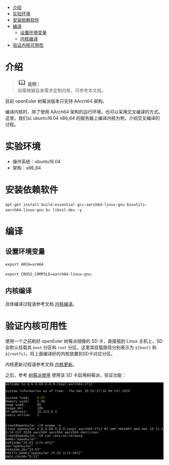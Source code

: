 <!-- TOC -->

- [介绍](#介绍)
- [实验环境](#实验环境)
- [安装依赖软件](#安装依赖软件)
- [编译](#编译)
    - [设置环境变量](#设置环境变量)
    - [内核编译](#内核编译)
- [验证内核可用性](#验证内核可用性)

<!-- /TOC -->

# 介绍

>![](../public_sys-resources/icon-note.gif) **说明：**   
>如需根据自身需求定制内核，可参考本文档。

目前 openEuler 树莓派版本只支持 AArch64 架构。

编译内核时，除了使用 AArch64 架构的运行环境，也可以采用交叉编译的方式。这里，我们以 ubuntu16.04 x86_64 的服务器上编译内核为例，介绍交叉编译的过程。

# 实验环境

- 操作系统：ubuntu16.04
- 架构：x86_64

# 安装依赖软件

`apt-get install build-essential gcc-aarch64-linux-gnu binutils-aarch64-linux-gnu bc libssl-dev -y`

# 编译

## 设置环境变量

`export ARCH=arm64`

`export CROSS_COMPILE=aarch64-linux-gnu-`

## 内核编译

具体编译过程请参考文档 [内核编译](./内核编译.md#内核编译)。

# 验证内核可用性

使用一个之前刷好 openEuler 树莓派镜像的 SD 卡，直接插到 Linux 主机上，SD 会默认挂载其 `boot` 分区和 `root` 分区。这里其挂载路径分别表示为 `${boot}` 和 `${rootfs}`，将上面编译好的内核放置到SD卡对应分区。

内核更新过程请参考文档 [内核更新](./内核编译.md#内核更新)。

之后，参考 [树莓派使用](./树莓派使用.md) 使用该 SD 卡启用树莓派，验证功能：

![](images/验证内核.png)
